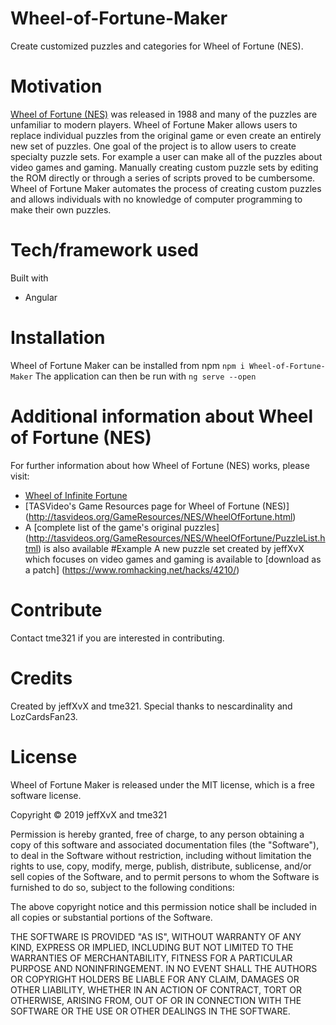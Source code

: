 # Wheel-of-Fortune-Maker
Create customized puzzles and categories for Wheel of Fortune (NES).
# Motivation
[Wheel of Fortune (NES)](http://nintendo.wikia.com/wiki/Wheel_of_Fortune_(NES)) was released in 1988 and many of the puzzles are unfamiliar to modern players. Wheel of Fortune Maker allows users to replace individual puzzles from the original game or even create an entirely new set of puzzles. One goal of the project is to allow users to create specialty puzzle sets. For example a user can make all of the puzzles about video games and gaming. Manually creating custom puzzle sets by editing the ROM directly or through a series of scripts proved to be cumbersome. Wheel of Fortune Maker automates the process of creating custom puzzles and allows individuals with no knowledge of computer programming to make their own puzzles.
# Tech/framework used
Built with
- Angular
# Installation
Wheel of Fortune Maker can be installed from npm
`npm i Wheel-of-Fortune-Maker`
The application can then be run with `ng serve --open` 
# Additional information about Wheel of Fortune (NES)
For further information about how Wheel of Fortune (NES) works, please visit:
- [Wheel of Infinite Fortune](https://chrisbeaumont.org/infinite_wheel)
- [TASVideo's Game Resources page for Wheel of Fortune (NES)] (http://tasvideos.org/GameResources/NES/WheelOfFortune.html)
- A [complete list of the game's original puzzles] (http://tasvideos.org/GameResources/NES/WheelOfFortune/PuzzleList.html) is also available
#Example
A new puzzle set created by jeffXvX which focuses on video games and gaming is available to [download as a patch] (https://www.romhacking.net/hacks/4210/)
# Contribute
Contact tme321 if you are interested in contributing.
# Credits
Created by jeffXvX and tme321. Special thanks to nescardinality and LozCardsFan23.
# License
Wheel of Fortune Maker is released under the MIT license, which is a free software license.

Copyright © 2019 jeffXvX and tme321

Permission is hereby granted, free of charge, to any person obtaining a copy of this software and associated documentation files (the "Software"), to deal in the Software without restriction, including without limitation the rights to use, copy, modify, merge, publish, distribute, sublicense, and/or sell copies of the Software, and to permit persons to whom the Software is furnished to do so, subject to the following conditions:

The above copyright notice and this permission notice shall be included in all copies or substantial portions of the Software.

THE SOFTWARE IS PROVIDED "AS IS", WITHOUT WARRANTY OF ANY KIND, EXPRESS OR IMPLIED, INCLUDING BUT NOT LIMITED TO THE WARRANTIES OF MERCHANTABILITY, FITNESS FOR A PARTICULAR PURPOSE AND NONINFRINGEMENT. IN NO EVENT SHALL THE AUTHORS OR COPYRIGHT HOLDERS BE LIABLE FOR ANY CLAIM, DAMAGES OR OTHER LIABILITY, WHETHER IN AN ACTION OF CONTRACT, TORT OR OTHERWISE, ARISING FROM, OUT OF OR IN CONNECTION WITH THE SOFTWARE OR THE USE OR OTHER DEALINGS IN THE SOFTWARE.